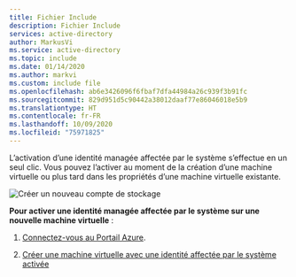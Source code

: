 ```yaml
---
title: Fichier Include
description: Fichier Include
services: active-directory
author: MarkusVi
ms.service: active-directory
ms.topic: include
ms.date: 01/14/2020
ms.author: markvi
ms.custom: include file
ms.openlocfilehash: ab6e3426096f6fbaf7dfa44984a26c939f3b91fc
ms.sourcegitcommit: 829d951d5c90442a38012daaf77e86046018e5b9
ms.translationtype: HT
ms.contentlocale: fr-FR
ms.lasthandoff: 10/09/2020
ms.locfileid: "75971825"
---
```

L’activation d’une identité managée affectée par le système s’effectue en un seul clic. Vous pouvez l’activer au moment de la création d’une machine virtuelle ou plus tard dans les propriétés d’une machine virtuelle existante.

![Créer un nouveau compte de stockage](./media/active-directory-msi-tut-enable/identity.png)


**Pour activer une identité managée affectée par le système sur une nouvelle machine virtuelle** : 

1. [Connectez-vous au Portail Azure](https://portal.azure.com).

2. [Créer une machine virtuelle avec une identité affectée par le système activée](/azure/active-directory/managed-identities-azure-resources/qs-configure-portal-windows-vm#system-assigned-managed-identity)

